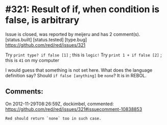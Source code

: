 
#321: Result of if, when condition is false, is arbitrary
================================================================================
Issue is closed, was reported by meijeru and has 2 comment(s).
[status.built] [status.tested] [type.bug]
<https://github.com/red/red/issues/321>

Try `print type? if false [1]` ; this is `logic!`
Try `print 1 + if false [2]` ; this is `41` on my computer

I would guess that something is not set here. What does the language definition say? Should `if false [anything]` be `none`? It is in REBOL. 



Comments:
--------------------------------------------------------------------------------

On 2012-11-29T08:26:59Z, dockimbel, commented:
<https://github.com/red/red/issues/321#issuecomment-10838853>

    Red should return `none` too in such case.

